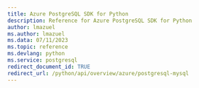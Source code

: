 ```yaml
---
title: Azure PostgreSQL SDK for Python
description: Reference for Azure PostgreSQL SDK for Python
author: lmazuel
ms.author: lmazuel
ms.data: 07/11/2023
ms.topic: reference
ms.devlang: python
ms.service: postgresql
redirect_document_id: TRUE
redirect_url: /python/api/overview/azure/postgresql-mysql
---
```

